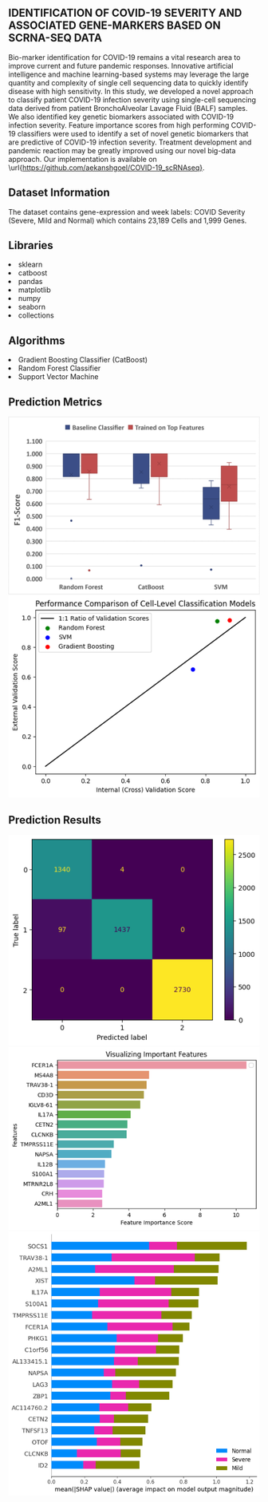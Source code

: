 ## IDENTIFICATION OF COVID-19 SEVERITY AND ASSOCIATED GENE-MARKERS BASED ON SCRNA-SEQ DATA
Bio-marker identification for COVID-19 remains a vital research area to improve current and future pandemic responses. Innovative artificial intelligence and machine learning-based systems may leverage the large quantity and complexity of single cell sequencing data to quickly identify disease with high sensitivity. In this study, we developed a novel approach to classify patient COVID-19 infection severity using single-cell sequencing data derived from patient BronchoAlveolar Lavage Fluid (BALF) samples. We also identified key genetic biomarkers associated with COVID-19 infection severity. Feature importance scores from high performing COVID-19 classifiers were used to identify a set of novel genetic biomarkers that are predictive of COVID-19 infection severity. Treatment development and pandemic reaction may be greatly improved using our novel big-data approach. Our implementation is available on \url{https://github.com/aekanshgoel/COVID-19_scRNAseq}.

## Dataset Information

The dataset contains gene-expression and week labels: COVID Severity (Severe, Mild and Normal) which contains 23,189 Cells and 1,999 Genes.

## Libraries

<li>sklearn
<li>catboost
<li>pandas
<li>matplotlib
<li>numpy
<li>seaborn
<li>collections

## Algorithms

<li>Gradient Boosting Classifier (CatBoost)
<li>Random Forest Classifier
<li>Support Vector Machine

## Prediction Metrics
![alt text](https://github.com/aekanshgoel/COVID-19_scRNAseq/blob/main/boxplot.png)
![alt text](https://github.com/aekanshgoel/COVID-19_scRNAseq/blob/main/cross-validation.png)

## Prediction Results
![alt text](https://github.com/aekanshgoel/COVID-19_scRNAseq/blob/main/confusion-mat.png)
![alt text](https://github.com/aekanshgoel/COVID-19_scRNAseq/blob/main/featureimp.png)
![alt text](https://github.com/aekanshgoel/COVID-19_scRNAseq/blob/main/shap.png)
